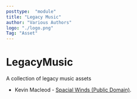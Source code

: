 ```yaml
---
posttype:  "module"  
title: "Legacy Music"
author: "Various Authors"
logo: "./logo.png"
Tag: "Asset"
---
```

LegacyMusic
===========

A collection of legacy music assets

* Kevin Macleod - [Spacial Winds (Public Domain)](http://freepd.com/Cinematic/Spacial%20Winds).
